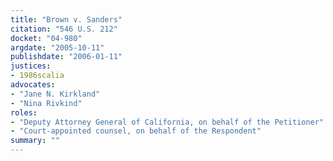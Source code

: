 ```yaml
---
title: "Brown v. Sanders"
citation: "546 U.S. 212"
docket: "04-980"
argdate: "2005-10-11"
publishdate: "2006-01-11"
justices:
- 1986scalia
advocates:
- "Jane N. Kirkland"
- "Nina Rivkind"
roles:
- "Deputy Attorney General of California, on behalf of the Petitioner"
- "Court-appointed counsel, on behalf of the Respondent"
summary: ""
---
```


